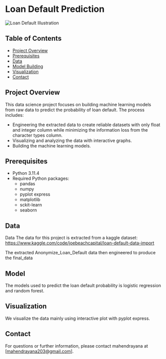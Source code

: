 # Loan Default Prediction


![Loan Default Illustration](https://www.google.com/url?sa=i&url=https%3A%2F%2Fwww.debt.org%2Fcredit%2Floans%2Fdefault%2F&psig=AOvVaw297ahG6FYMSh8T5MGZ5pQZ&ust=1693876517748000&source=images&cd=vfe&opi=89978449&ved=0CBAQjRxqFwoTCLD_q_Pjj4EDFQAAAAAdAAAAABAE)
## Table of Contents

- [Project Overview](#project-overview)
- [Prerequisites](#prerequisites)
- [Data](#data)
- [Model Building](#model-building)
- [Visualization](#visualization)
- [Contact](#contact)
## Project Overview

This data science project focuses on building machine learning models from raw data to predict the probability of loan default. The process includes:

- Engineering the extracted data to create reliable datasets with only float and integer column while minimizing the information loss from the character types column.
- Visualizing and analyzing the data with interactive graphs.
- Building the machine learning models.


## Prerequisites

- Python 3.11.4
- Required Python packages:
  - pandas
  - numpy
  - pyplot express
  - matplotlib
  - sckit-learn
  - seaborn

## Data
Data
The data for this project is extracted from a kaggle dataset:
https://www.kaggle.com/code/joebeachcapital/loan-default-data-import

The extracted Anonymize_Loan_Default data then engineered to produce the final_data


## Model
The models used to predict the loan default probability is logistic regression and random forest.

## Visualization
We visualize the data mainly using interactive plot with pyplot express.

## Contact
For questions or further information, please contact mahendrayana at [mahendrayana203@gmail.com].